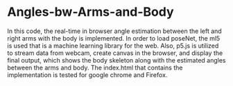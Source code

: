 # Angles-bw-Arms-and-Body

In this code, the real-time in browser angle estimation between the left and right arms with the body is implemented. In order to load poseNet, the ml5 is used that is a machine learning library for the web. Also, p5.js is utilized to stream data from webcam, create canvas in the browser, and display the final output, which shows the body skeleton along with the estimated angles between the arms and body. The index.html that contains the implementation is tested for google chrome and Firefox.  
